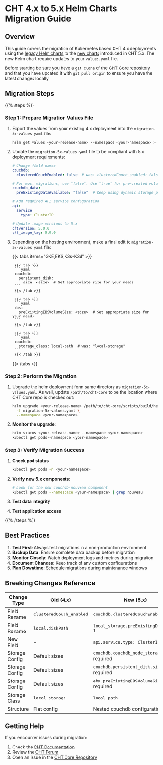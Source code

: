 # CHT 4.x to 5.x Helm Charts Migration Guide

## Overview

This guide covers the migration of Kubernetes based CHT 4.x deployments using the [legacy Helm charts](https://github.com/medic/helm-charts) to the [new charts](https://github.com/medic/cht-core/tree/master/scripts/build/helm) introduced in CHT 5.x. The new Helm chart require updates to your `values.yaml` file. 

Before starting be sure you have a `git clone` of the [CHT Core repository](https://github.com/medic/cht-core/) and that you have updated it with `git pull origin` to ensure you have the latest changes locally.  

## Migration Steps

{{% steps %}}

### Step 1: Prepare Migration Values File

1. Export the values from your existing 4.x deployment into the `migration-5x-values.yaml` file:
   ```bash
   helm get values <your-release-name> --namespace <your-namespace> > migration-5x-values.yaml
   ```

2. Update the `migration-5x-values.yaml` file to be compliant with  5.x deployment requirements:

   ```yaml
   # Change field names
   couchdb:
     clusteredCouchEnabled: false  # was: clusteredCouch_enabled: false
   
   # For most migrations, use "false". Use "true" for pre-created volumes for provisioning
   couchdb_data:
     preExistingDataAvailable: "false"  # Keep using dynamic storage provisioning  
   
   # Add required API service configuration
   api:
     service:
       type: ClusterIP
   
   # Update image versions to 5.x
   chtversion: 5.0.0
   cht_image_tag: 5.0.0
   ```

3. Depending on the hosting environment, make a final edit to `migration-5x-values.yaml` file:
   
    {{< tabs items="GKE,EKS,K3s-K3d" >}}

        {{< tab >}}
        ```yaml
        couchdb:
          persistent_disk:
            size: <size>  # Set appropriate size for your needs
        ```
        {{< /tab >}}

        {{< tab >}}
        ```yaml
        ebs:
          preExistingEBSVolumeSize: <size>  # Set appropriate size for your needs
        ```
        {{< /tab >}}

        {{< tab >}}
        ```yaml
        couchdb:
          storage_class: local-path  # was: "local-storage"
        ```
        {{< /tab >}}

    {{< /tabs >}}

### Step 2: Perform the Migration

1. Upgrade the helm deployment form same directory as `migration-5x-values.yaml`.  As well, update `/path/to/cht-core` to be the location where CHT Core repo is checked out:
   ```bash
   helm upgrade <your-release-name> /path/to/cht-core/scripts/build/helm \
     -f migration-5x-values.yaml \
     --namespace <your-namespace>
   ```

2. **Monitor the upgrade**:
   ```bash
   helm status <your-release-name> --namespace <your-namespace>
   kubectl get pods--namespace <your-namespace>
   ```

### Step 3: Verify Migration Success

1. **Check pod status**:
   ```bash
   kubectl get pods -n <your-namespace>
   ```

2. **Verify new 5.x components**:
   ```bash
   # Look for the new couchdb-nouveau component
   kubectl get pods --namespace <your-namespace> | grep nouveau
   ```

3. **Test data integrity**

4. **Test application access**

{{% /steps %}}

## Best Practices

1. **Test First**: Always test migrations in a non-production environment
2. **Backup Data**: Ensure complete data backup before migration
3. **Monitor Closely**: Watch deployment logs and metrics during migration
4. **Document Changes**: Keep track of any custom configurations
5. **Plan Downtime**: Schedule migrations during maintenance windows

## Breaking Changes Reference

| Change Type | Old (4.x) | New (5.x) | Platform | Impact |
|-------------|-----------|-----------|----------|---------|
| Field Rename | `clusteredCouch_enabled` | `couchdb.clusteredCouchEnabled` | All | Critical |
| Field Rename | `local.diskPath` | `local_storage.preExistingDiskPath-1` | All | Critical |
| New Field | - | `api.service.type: ClusterIP` | All | Critical |
| Storage Config | Default sizes | `couchdb.couchdb_node_storage_size` required | All | Critical |
| Storage Config | Default sizes | `couchdb.persistent_disk.size` required | GKE | Critical |
| Storage Config | Default sizes | `ebs.preExistingEBSVolumeSize` required | EKS | Critical |
| Storage Class | `local-storage` | `local-path` | K3s-K3d | Minor |
| Structure | Flat config | Nested couchdb configuration | All | Medium |

## Getting Help

If you encounter issues during migration:

1. Check the [CHT Documentation](https://docs.communityhealthtoolkit.org/)
2. Review the [CHT Forum](https://forum.communityhealthtoolkit.org/)
3. Open an issue in the [CHT Core Repository](https://github.com/medic/cht-core/issues)

